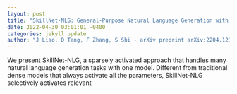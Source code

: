 ```yaml
--- 
layout: post 
title: "SkillNet-NLG: General-Purpose Natural Language Generation with a Sparsely Activated Approach" 
date: 2022-04-30 03:01:01 -0400 
categories: jekyll update 
author: "J Liao, D Tang, F Zhang, S Shi - arXiv preprint arXiv:2204.12184, 2022" 
--- 
```

We present SkillNet-NLG, a sparsely activated approach that handles many natural language generation tasks with one model. Different from traditional dense models that always activate all the parameters, SkillNet-NLG selectively activates relevant